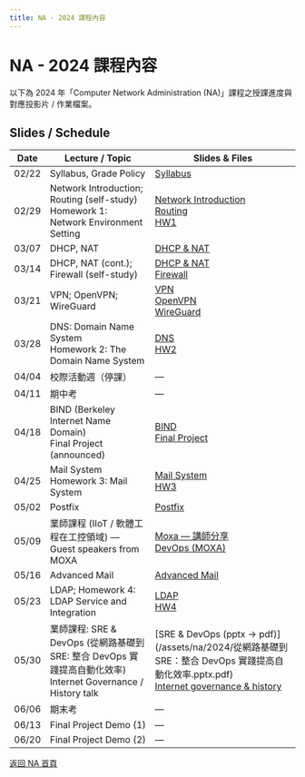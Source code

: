 ```yaml
---
title: NA - 2024 課程內容
---
```


# NA - 2024 課程內容

以下為 2024 年「Computer Network Administration (NA)」課程之授課進度與對應投影片 / 作業檔案。

## Slides / Schedule

| Date  | Lecture / Topic | Slides & Files |
|-------|------------------|----------------|
| 02/22 | Syllabus, Grade Policy | [Syllabus](/assets/na/2024/00_Syllabus.pdf) |
| 02/29 | Network Introduction; Routing (self-study)<br>Homework 1: Network Environment Setting | [Network Introduction](/assets/na/2024/01_Network_Introduction.pdf) <br> [Routing](/assets/na/2024/02_Routing.pdf) <br> [HW1](/assets/na/2024/HW1.pdf) |
| 03/07 | DHCP, NAT | [DHCP & NAT](/assets/na/2024/03_DHCP_NAT.pdf) |
| 03/14 | DHCP, NAT (cont.); Firewall (self-study) | [DHCP & NAT](/assets/na/2024/03_DHCP_NAT.pdf) <br> [Firewall](/assets/na/2024/04_Firewall.pdf) |
| 03/21 | VPN; OpenVPN; WireGuard | [VPN](/assets/na/2024/05_VPN.pdf) <br> [OpenVPN](/assets/na/2024/06_OpenVPN.pdf) <br> [WireGuard](/assets/na/2024/07_WireGuard.pdf) |
| 03/28 | DNS: Domain Name System<br>Homework 2: The Domain Name System | [DNS](/assets/na/2024/11_DNS.pdf) <br> [HW2](/assets/na/2024/HW2.pdf) |
| 04/04 | 校際活動週（停課） | — |
| 04/11 | 期中考 | — |
| 04/18 | BIND (Berkeley Internet Name Domain)<br>Final Project (announced) | [BIND](/assets/na/2024/12_BIND.pdf) <br> [Final Project](/assets/na/2024/Final_Project.pdf) |
| 04/25 | Mail System<br>Homework 3: Mail System | [Mail System](/assets/na/2024/13_MailSystem.pdf) <br> [HW3](/assets/na/2024/NA2024_HW3.pdf) |
| 05/02 | Postfix | [Postfix](/assets/na/2024/14_Postfix.pdf) |
| 05/09 | 業師課程 (IIoT / 軟體工程在工控領域) — Guest speakers from MOXA | [Moxa — 講師分享](/assets/na/2024/Moxa_講師分享_zackshih_1.pdf) <br> [DevOps (MOXA)](/assets/na/2024/交大NA_DevOps在工業領域落地實務經驗.pdf) |
| 05/16 | Advanced Mail | [Advanced Mail](/assets/na/2024/15_AdvancedMail.pdf) |
| 05/23 | LDAP; Homework 4: LDAP Service and Integration | [LDAP](/assets/na/2024/16_LDAP.pdf) <br> [HW4](/assets/na/2024/hw4.pdf) |
| 05/30 | 業師課程: SRE & DevOps (從網路基礎到 SRE: 整合 DevOps 實踐提高自動化效率)<br>Internet Governance / History talk | [SRE & DevOps (pptx → pdf)](/assets/na/2024/從網路基礎到 SRE：整合 DevOps 實踐提高自動化效率.pptx.pdf) <br> [Internet governance & history](/assets/na/2024/網路的一些歷史故事.pdf) |
| 06/06 | 期末考 | — |
| 06/13 | Final Project Demo (1) | — |
| 06/20 | Final Project Demo (2) | — |

[返回 NA 首頁](/na/)
